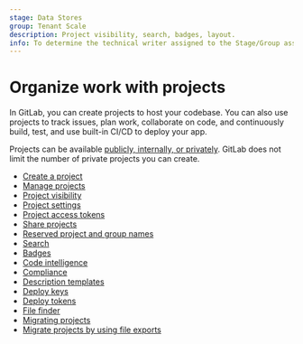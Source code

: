 ```yaml
---
stage: Data Stores
group: Tenant Scale
description: Project visibility, search, badges, layout.
info: To determine the technical writer assigned to the Stage/Group associated with this page, see https://handbook.gitlab.com/handbook/product/ux/technical-writing/#assignments
---
```


# Organize work with projects

In GitLab, you can create projects to host
your codebase. You can also use projects to track issues, plan work,
collaborate on code, and continuously build, test, and use
built-in CI/CD to deploy your app.

Projects can be available [publicly, internally, or privately](../public_access.md).
GitLab does not limit the number of private projects you can create.

- [Create a project](index.md)
- [Manage projects](working_with_projects.md)
- [Project visibility](../public_access.md)
- [Project settings](../project/settings/index.md)
- [Project access tokens](../project/settings/project_access_tokens.md)
- [Share projects](../project/members/share_project_with_groups.md)
- [Reserved project and group names](../../user/reserved_names.md)
- [Search](../../user/search/index.md)
- [Badges](../../user/project/badges.md)
- [Code intelligence](../../user/project/code_intelligence.md)
- [Compliance](../../user/compliance/index.md)
- [Description templates](../../user/project/description_templates.md)
- [Deploy keys](../../user/project/deploy_keys/index.md)
- [Deploy tokens](../../user/project/deploy_tokens/index.md)
- [File finder](../../user/project/repository/file_finder.md)
- [Migrating projects](../../user/project/import/index.md)
- [Migrate projects by using file exports](../../user/project/settings/import_export.md)
